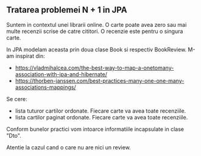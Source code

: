 ## Tratarea problemei N + 1 in JPA

Suntem in contextul unei librarii online. O carte poate avea zero sau mai multe recenzii scrise de catre cititori. O
recenzie este pentru o singura carte.

In JPA modelam aceasta prin doua clase Book si respectiv BookReview. M-am inspirat din:
- https://vladmihalcea.com/the-best-way-to-map-a-onetomany-association-with-jpa-and-hibernate/
- https://thorben-janssen.com/best-practices-many-one-one-many-associations-mappings/

Se cere:

- lista tuturor cartilor ordonate. Fiecare carte va avea toate recenziile.
- lista cartilor paginat ordonate. Fiecare carte va avea toate recenziile.

Conform bunelor practici vom intoarce informatiile incapsulate in clase "Dto".

Atentie la cazul cand o care nu are nici un review.